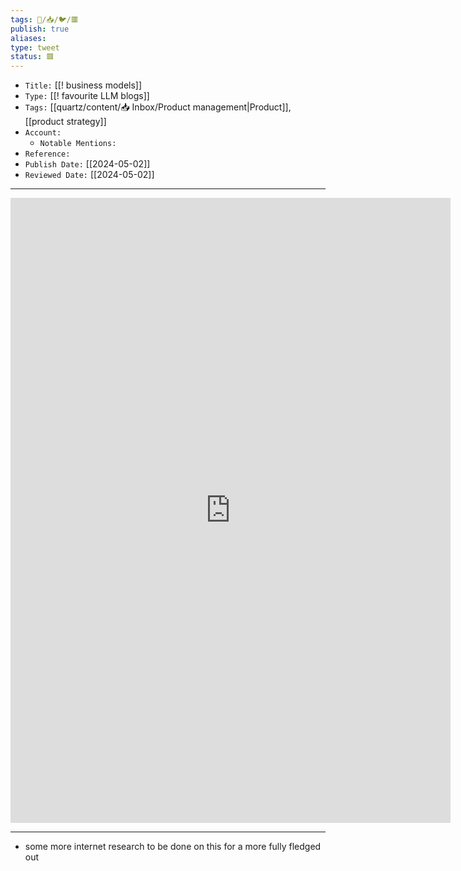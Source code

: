 ```yaml
---
tags: 🧠️/📥️/🐦️/🟥️
publish: true
aliases: 
type: tweet
status: 🟥️
---
```


- `Title:` [[! business models]]
- `Type:` [[! favourite LLM blogs]]
- `Tags:` [[quartz/content/📥 Inbox/Product management|Product]], [[product strategy]]
- `Account:` 
	- `Notable Mentions:`
- `Reference:` 
- `Publish Date:` [[2024-05-02]]
- `Reviewed Date:` [[2024-05-02]]

---

<iframe src="https://www.linkedin.com/embed/feed/update/urn:li:share:7191824116155330560" height="1000" width="704" frameborder="0" allowfullscreen="" title="Embedded post"></iframe>



---

- some more internet research to be done on this for a more fully fledged out 

